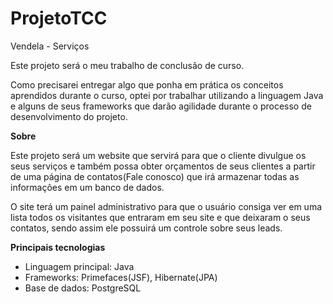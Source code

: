 # ProjetoTCC
Vendela - Serviços

Este projeto será o meu trabalho de conclusão de curso.

Como precisarei entregar algo que ponha em prática os conceitos aprendidos durante o curso, optei por trabalhar utilizando a linguagem Java e alguns de seus frameworks que darão agilidade durante o processo de desenvolvimento do projeto. 

**Sobre**

Este projeto será um website que servirá para que o cliente divulgue os seus serviços e também possa obter orçamentos de seus clientes a partir de uma página de contatos(Fale conosco) que irá armazenar todas as informações em um banco de dados.

O site terá um painel administrativo para que o usuário consiga ver em uma lista todos os visitantes que entraram em seu site e que deixaram o seus contatos, sendo assim ele possuirá um controle sobre seus leads.

**Principais tecnologias**

- Linguagem principal: Java
- Frameworks: Primefaces(JSF), Hibernate(JPA) 
- Base de dados: PostgreSQL
